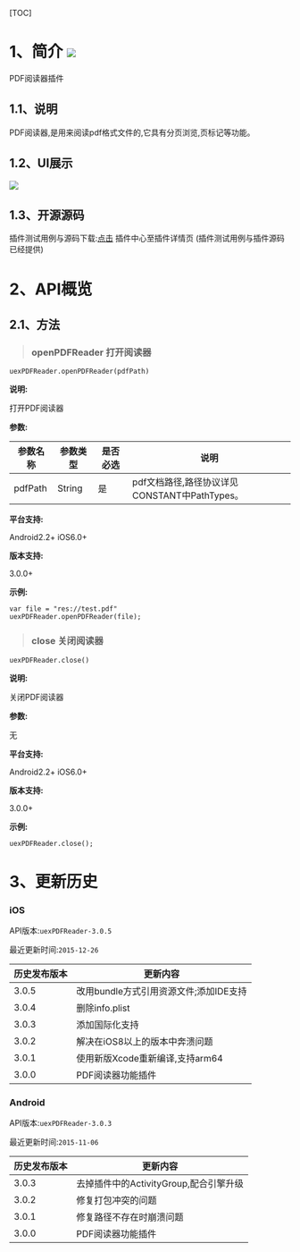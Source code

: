 [TOC]
# 1、简介 [![](http://appcan-download.oss-cn-beijing.aliyuncs.com/%E5%85%AC%E6%B5%8B%2Fgf.png)]()
PDF阅读器插件
## 1.1、说明 
 PDF阅读器,是用来阅读pdf格式文件的,它具有分页浏览,页标记等功能。

## 1.2、UI展示

 ![](http://newdocx.appcan.cn/docximg/132803h2015d6t16c.png)
## 1.3、开源源码
插件测试用例与源码下载:[点击](http://plugin.appcan.cn/details.html?id=181_index) 插件中心至插件详情页 (插件测试用例与插件源码已经提供)

# 2、API概览

## 2.1、方法

> ### openPDFReader 打开阅读器

`uexPDFReader.openPDFReader(pdfPath)`

**说明:**

打开PDF阅读器

**参数:**

|  参数名称 | 参数类型  | 是否必选  |  说明 |
| ----- | ----- | ----- | ----- |
| pdfPath | String | 是 | pdf文档路径,路径协议详见CONSTANT中PathTypes。 |

**平台支持:**

Android2.2+
iOS6.0+

**版本支持:**

3.0.0+

**示例:**

```
var file = "res://test.pdf"
uexPDFReader.openPDFReader(file);
```
> ### close 关闭阅读器

`uexPDFReader.close()`

**说明:**

关闭PDF阅读器

**参数:**

  无

**平台支持:**

Android2.2+
iOS6.0+

**版本支持:**

3.0.0+

**示例:**

```
uexPDFReader.close();
```
# 3、更新历史

### iOS

API版本:`uexPDFReader-3.0.5`

最近更新时间:`2015-12-26`

| 历史发布版本 | 更新内容 |
| ----- | ----- |
| 3.0.5 | 改用bundle方式引用资源文件;添加IDE支持 |
| 3.0.4 | 删除info.plist |
| 3.0.3 | 添加国际化支持 |
| 3.0.2 | 解决在iOS8以上的版本中奔溃问题 |
| 3.0.1 | 使用新版Xcode重新编译,支持arm64 |
| 3.0.0 | PDF阅读器功能插件 |

### Android

API版本:`uexPDFReader-3.0.3`

最近更新时间:`2015-11-06`

| 历史发布版本 | 更新内容 |
| ----- | ----- |
| 3.0.3 | 去掉插件中的ActivityGroup,配合引擎升级 |
| 3.0.2 | 修复打包冲突的问题 |
| 3.0.1 | 修复路径不存在时崩溃问题 |
| 3.0.0 | PDF阅读器功能插件 |
